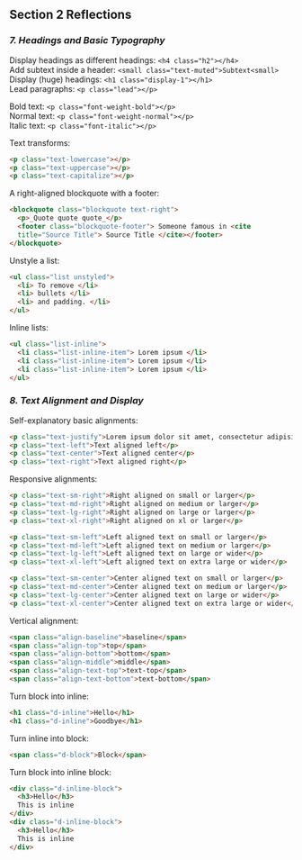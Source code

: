 ## Section 2 Reflections

### _7. Headings and Basic Typography_

Display headings as different headings: `<h4 class="h2"></h4>`  
Add subtext inside a header: `<small class="text-muted">Subtext<small>`  
Display (huge) headings: `<h1 class="display-1"></h1>`  
Lead paragraphs: `<p class="lead"></p>`  

Bold text: `<p class="font-weight-bold"></p>`  
Normal text: `<p class="font-weight-normal"></p>`  
Italic text: `<p class="font-italic"></p>`  

Text transforms:
```html
<p class="text-lowercase"></p>
<p class="text-uppercase"></p>
<p class="text-capitalize"></p>
```

A right-aligned blockquote with a footer:
```html
<blockquote class="blockquote text-right">
  <p>_Quote quote quote_</p>
  <footer class="blockquote-footer"> Someone famous in <cite
  title="Source Title"> Source Title </cite></footer>
</blockquote>
```

Unstyle a list:
```html
<ul class="list unstyled">
  <li> To remove </li>
  <li> bullets </li>
  <li> and padding. </li>
</ul>
```

Inline lists:
```html
<ul class="list-inline">
  <li class="list-inline-item"> Lorem ipsum </li>
  <li class="list-inline-item"> Lorem ipsum </li>
  <li class="list-inline-item"> Lorem ipsum </li>
</ul>
```


### _8. Text Alignment and Display_

Self-explanatory basic alignments:
```html
<p class="text-justify">Lorem ipsum dolor sit amet, consectetur adipisicing elit. Dolor ad deleniti, placeat cumque, maiores fugiat tenetur ea voluptas voluptatem odio odit, dicta.</p>
<p class="text-left">Text aligned left</p>
<p class="text-center">Text aligned center</p>
<p class="text-right">Text aligned right</p>
```

Responsive alignments:
```html
<p class="text-sm-right">Right aligned on small or larger</p>
<p class="text-md-right">Right aligned on medium or larger</p>
<p class="text-lg-right">Right aligned on large or larger</p>
<p class="text-xl-right">Right aligned on xl or larger</p>

<p class="text-sm-left">Left aligned text on small or larger</p>
<p class="text-md-left">Left aligned text on medium or larger</p>
<p class="text-lg-left">Left aligned text on large or wider</p>
<p class="text-xl-left">Left aligned text on extra large or wider</p>

<p class="text-sm-center">Center aligned text on small or larger</p>
<p class="text-md-center">Center aligned text on medium or larger</p>
<p class="text-lg-center">Center aligned text on large or wider</p>
<p class="text-xl-center">Center aligned text on extra large or wider</p>
```

Vertical alignment:
```html
<span class="align-baseline">baseline</span>
<span class="align-top">top</span>
<span class="align-bottom">bottom</span>
<span class="align-middle">middle</span>
<span class="align-text-top">text-top</span>
<span class="align-text-bottom">text-bottom</span>
```

Turn block into inline:
```html
<h1 class="d-inline">Hello</h1>
<h1 class="d-inline">Goodbye</h1>
```

Turn inline into block:
```html
<span class="d-block">Block</span>
```

Turn block into inline block:
```html
<div class="d-inline-block">
  <h3>Hello</h3>
  This is inline
</div>
<div class="d-inline-block">
  <h3>Hello</h3>
  This is inline
</div>
```
